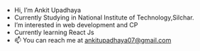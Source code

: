 -  Hi, I’m Ankit Upadhaya
-  Currently Studying in National Institute of Technology,Silchar.
-  I’m interested in web development and CP
- Currently learning React Js
- 📫 You can reach me at ankitupadhaya07@gmail.com

<!---
ankit07an/ankit07an is a ✨ special ✨ repository because its `README.md` (this file) appears on your GitHub profile.
You can click the Preview link to take a look at your changes.
--->
